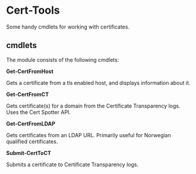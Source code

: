 Cert-Tools
=====
Some handy cmdlets for working with certificates.

## cmdlets

The module consists of the following cmdlets:

**Get-CertFromHost**

Gets a certificate from a tls enabled host, and displays information about it.

**Get-CertFromCT**

Gets certificate(s) for a domain from the Certificate Transparency logs. Uses the Cert Spotter API.

**Get-CertFromLDAP**

Gets certificates from an LDAP URL. Primarily useful for Norwegian qualified certificates.

**Submit-CertToCT**

Submits a certificate to Certificate Transparency logs.

